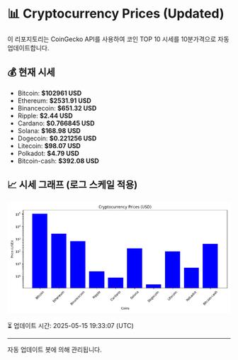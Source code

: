 
# 📊 Cryptocurrency Prices (Updated)

이 리포지토리는 CoinGecko API를 사용하여 코인 TOP 10 시세를 10분가격으로 자동 업데이트합니다.

## 💰 현재 시세
- Bitcoin: **$102961 USD**
- Ethereum: **$2531.91 USD**
- Binancecoin: **$651.32 USD**
- Ripple: **$2.44 USD**
- Cardano: **$0.766845 USD**
- Solana: **$168.98 USD**
- Dogecoin: **$0.221256 USD**
- Litecoin: **$98.07 USD**
- Polkadot: **$4.79 USD**
- Bitcoin-cash: **$392.08 USD**

## 📈 시세 그래프 (로그 스케일 적용)
![Crypto Prices](crypto_prices.png)

⏳ 업데이트 시간: 2025-05-15 19:33:07 (UTC)

---
자동 업데이트 봇에 의해 관리됩니다.
